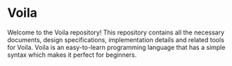 # Voila
Welcome to the Voila repository! This repository contains all the necessary documents, design specifications, implementation details and related tools for Voila. Voila is an easy-to-learn programming language that has a simple syntax which makes it perfect for beginners.
